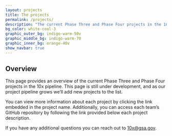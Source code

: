 ```yaml
---
layout: projects
title: The projects
permalink: /projects/
description: "The current Phase Three and Phase Four projects in the 10x pipeline"
bg_color: white-cool-3
graphic_outer_bg: indigo-warm-50v
graphic_middle_bg: indigo-warm-70
graphic_inner_bg: orange-40v
show_navbar: true
---
```


<h2 class="docs-h2">Overview</h2>

This page provides an overview of the current Phase Three and Phase Four projects in the 10x pipeline. This page is still under development, and as our project pipeline grows we’ll  add new projects to the list.

You can view more information about each project by clicking the link embedded in the project name. Additionally, you can access each team’s GitHub repository by following the link provided below each project description.

If you have any additional questions you can reach out to [10x@gsa.gov](mailto:10x@gsa.gov).
